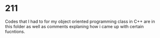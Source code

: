 # 211
Codes that I had to for my object oriented programming class in C++ are in this folder as well as comments explaning how i came up 
with certain fucntions. 
